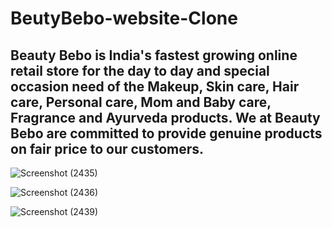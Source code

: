<h1>
BeutyBebo-website-Clone</h1>

<h2>Beauty Bebo is India's fastest growing online retail store for the day to day and special occasion need of the Makeup, Skin care, Hair care, Personal care, Mom and Baby care, Fragrance and Ayurveda products. We at Beauty Bebo are committed to provide genuine products on fair price to our customers.</h2>


![Screenshot (2435)](https://user-images.githubusercontent.com/103638485/207078940-4db813e5-0c90-429d-97c0-379b7acb8cbf.png)


![Screenshot (2436)](https://user-images.githubusercontent.com/103638485/207078974-0e88e123-b50e-444a-be8c-12c4bb5d816a.png)


![Screenshot (2439)](https://user-images.githubusercontent.com/103638485/207078800-9a9457b6-2da1-4824-9823-b589cb3b9c8b.png)
